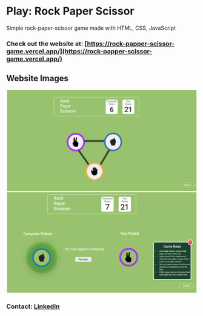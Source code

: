 # Play: Rock Paper Scissor 

Simple rock-paper-scissor game made with HTML, CSS, JavaScript

### Check out the website at: [https://rock-papper-scissor-game.vercel.app/](https://rock-papper-scissor-game.vercel.app/)

## Website Images

<p align="center">
  <img width="500" src="https://github.com/Meenakshiratnawat/rock-papper-scissor-game/blob/main/assets/first.png" />
  <img width="500" src="https://github.com/Meenakshiratnawat/rock-papper-scissor-game/blob/main/assets/second.png" />
</p>

### Contact: [LinkedIn](https://www.linkedin.com/in/meenakshi-ratnawat-aa71771b2/)
